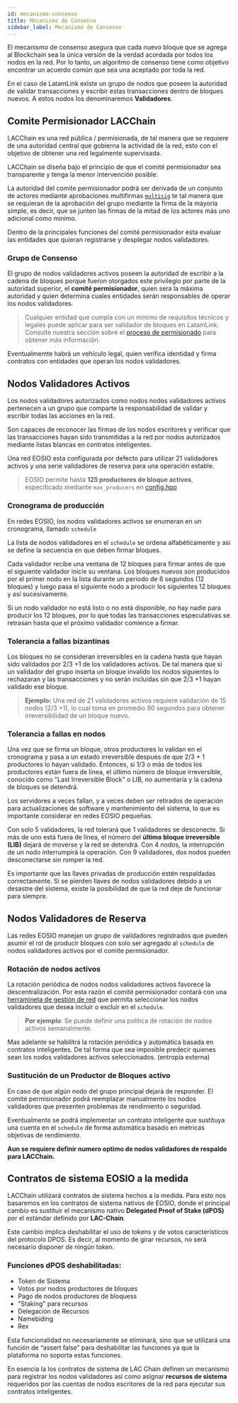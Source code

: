 ```yaml
---
id: mecanismo-consenso
title: Mecanismo de Consenso
sidebar_label: Mecanismo de Consenso
---
```


El mecanismo de consenso asegura que cada nuevo bloque que se agrega al Blockchain sea la única versión de la verdad acordada por todos los nodos en la red. Por lo tanto, un algoritmo de consenso tiene como objetivo encontrar un acuerdo común que sea una aceptado por toda la red.

En el caso de LatamLink existe un grupo de nodos que poseen la autoridad de validar transacciones y escribir estas transacciones dentro de bloques nuevos. A estos nodos los denominaremos **Validadores**. 

## Comite Permisionador LACChain

LACChain es una red pública / permisionada, de tal manera que se requiere de una autoridad central que gobierna la actividad de la red, esto con el objetivo de obtener una red legalmente supervisada.

LACChain se diseña bajo el principio de que el comité permisionador sea transparente y tenga la menor intervención posible. 

La autoridad del comite permisionador podrá ser derivada de un conjunto de actores mediante aprobaciones multifirmas [`multisig`]( https://developers.eos.io/manuals/eosjs/v21.0/how-to-guides/how-to-propose-a-multisig-transaction/#gatsby-focus-wrapper) te tal manera que se requieran de la aprobación del grupo mediante la firma de la mayoría simple, es decir, que se junten las firmas de la mitad de los actores más uno adicional como mínimo.

Dentro de la principales funciones del comité permisionador esta evaluar las entidades que quieran registrarse y desplegar nodos validadores.

### Grupo de Consenso

El grupo de nodos validadores activos poseen la autoridad de escribir a la cadena de bloques porque fueron otorgados este privilegio por parte de la  autoridad superior, el **comité permisionador**, quien sera la máxima autoridad y quien determina cuales entidades serán responsables de operar los nodos validadores. 

>  Cualquier entidad que cumpla con un mínimo de requisitos técnicos y legales puede aplicar para ser validador de bloques en LatamLink. Consulte nuestra sección sobre el [proceso de permisionado](proceso-permisionado.md) para obtener más información.

Eventualmemte habrá un vehículo legal, quien verifica identidad y firma contratos con entidades que operan los nodos validadores. 


## Nodos Validadores Activos

Los nodos validadores autorizados como nodos nodos validadores activos pertenecen a un grupo que comparte la responsabilidad de validar y escribir todas las acciones en la red.

Son capaces de reconocer las firmas de los nodos escritores y verificar que las transacciones hayan sido transmitidas a la red por nodos autorizados mediante listas blancas en contratos inteligentes. 

Una red EOSIO esta configurada por defecto para utilizar 21 validadores activos y una serie validadores de reserva para una operación estable.

>  EOSIO permite hasta **125 productores de bloque activos**, especificado mediante  `max_producers` en [config.hpp](https://github.com/EOSIO/eos/blob/master/libraries/chain/include/eosio/chain/config.hpp#L106) 


### Cronograma de producción 
En redes EOSIO, los nodos validadores activos se enumeran en un cronograma, llamado `schedule`

La lista de nodos validadores en el `schedule` se ordena alfabéticamente y así se define la secuencia en que deben firmar bloques. 

Cada validador recibe una ventana de 12 bloques para firmar antes de que el siguiente validador inicie su ventana. Los bloques nuevos son producidos por el primer nodo en la lista durante un periodo de 6 segundos (12 bloques) y luego pasa el siguiente nodo a producir los siguientes 12 bloques y así sucesivamente. 

Si un nodo validador no está listo o no está disponible, no hay nadie para producir los 12 bloques, por lo que todas las transacciones especulativas se retrasan hasta que el próximo validador comience a firmar.

### Tolerancia a fallas bizantinas
Los bloques no se consideran irreversibles en la cadena hasta que hayan sido validados por 2/3 +1 de los validadores activos. De tal manera que si un validador del grupo inserta un bloque invalido los nodos siguientes lo rechazaran y las transacciones y no serán incluidas sin que 2/3 +1 hayan validado ese bloque. 

> **Ejemplo:** Una red de 21 validadores activos requiere validación de 15 nodos (2/3 +1), lo cual toma en promedio 90 segundos para obtener irreversibilidad de un bloque nuevo.


### Tolerancia a fallas en nodos
Una vez que se firma un bloque, otros productores lo validan en el cronograma y pasa a un estado irreversible después de que 2/3 + 1 productores lo hayan validado. Entonces, si 1/3 o más de todos los productores están fuera de línea, el último número de bloque irreversible, conocido como "Last Irreversible Block" o LIB, no aumentaría y la cadena de bloques se detendrá.

Los servidores a veces fallan, y a veces deben ser retirados de operación para actualizaciones de software y mantenimiento del sistema, lo que es importante considerar en redes EOSIO pequeñas.

Con solo 5 validadores, la red tolerará que 1 validadores se desconecte. Si más de uno está fuera de línea, el número del **último bloque irreversible (LIB)** dejará de moverse y la red se detendrá. Con 4 nodos, la interrupción de un nodo interrumpirá la operación. Con 9 validadores, dos nodos pueden desconectarse sin romper la red.

Es importante que las llaves privadas de producción estén respaldadas correctamente. Si se pierden llaves de nodos validadores debido a un desastre del sistema, existe la posibilidad de que la red deje de funcionar para siempre.

## Nodos Validadores de Reserva

Las redes EOSIO manejan un grupo de validadores registrados que pueden asumir el rol de producir bloques con solo ser agregado al `schedule` de nodos validadores activos por el comite permisionador.

### Rotación de nodos activos

La rotación periódica de nodos nodos validadores activos favorece la descentralización. Por esta razón el comité permisionador contará con una [herramineta de gestión de red](gobernanza-red.md) que permita seleccionar los nodos validadores que desea incluir o excluir en el `schedule`. 

> **Por ejemplo**: Se puede definir una política de rotación de nodos activos semanalmente.  

Mas adelante se habilitrá la rotación periódica y automática basada en contratos inteligentes. De tal forma que sea imposible predecir quienes sean los nodos validadores activos seleccionados. (entropía externa)


### Sustitución de un Productor de Bloques activo 
En caso de que algún nodo del grupo principal dejará de responder. El comité permisionador podrá reemplazar manualmente los nodos validadores que presenten problemas de rendimiento o seguridad.

Eventualmente se podrá implementar un contrato inteligente que sustituya una cuenta en el `schedule` de forma automática basado en métricas objetivas de rendimiento.

**Aun se requiere definir numero optimo de nodos validadores de respaldo para LACChain.**


## Contratos de sistema EOSIO a la medida

LACChain utilizará contratos de sistema hechos a la medida. Para esto nos basaremos en los contratos de sistema nativos de EOSIO, donde el principal cambio es sustituir el mecanismo nativo **Delegated Proof of Stake (dPOS)** por el estándar definido por **LAC-Chain**.

Este cambio implica deshabilitar el uso de tokens y de votos característicos del protocolo DPOS. Es decir, al momento de girar recursos, no será necesario disponer de ningún token. 

### Funciones dPOS deshabilitadas:

 - Token de Sistema
 - Votos por nodos productores de bloques
 - Pago de nodos productores de bloquess
 - "Staking" para recursos
 - Delegación de Recursos
 - Namebiding
 - Rex

Esta funcionalidad no necesariamente se eliminará, sino que se utilizará una función de “assert false” para deshabilitar las funciones ya que la plataforma no soporta estas funciones.

En esencia la los contratos de sistema de LAC Chain definen un mecanismo para registrar los nodos validadores así como asignar **recursos de sistema** requeridos por las cuentas de nodos escritores de la red para ejecutar sus contratos inteligentes.



